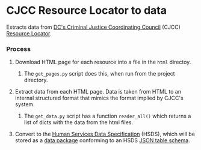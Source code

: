 # CJCC Resource Locator to data

Extracts data from [DC's Criminal Justice Coordinating Council](http://cjcc.dc.gov/) (CJCC) [Resource Locator](http://www.cjccresourcelocator.net/).

### Process

1. Download HTML page for each resource into a file in the `html` directoy.

    1. The `get_pages.py` script does this, when run from the project directory.

2. Extract data from each HTML page. Data is taken from HTML to an internal structured format that mimics the format implied by CJCC's system.

    1. The `get_data.py` script has a function `reader_all()` which returns a list of dicts with the data from the html files.

3. Convert to the [Human Services Data Specification](https://docs.google.com/document/d/1RH89UY7FDndivWNmtQkql4tdRTwYnCZluyu8itp5nTw/edit) (HSDS), which will be stored as a [data package](http://dataprotocols.org/data-packages/) conforming to an HSDS [JSON table schema](http://dataprotocols.org/json-table-schema/).
